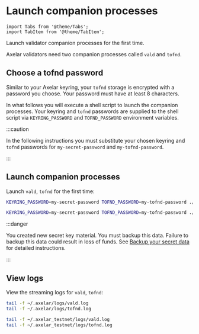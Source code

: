 # Launch companion processes

```mdx-code-block
import Tabs from '@theme/Tabs';
import TabItem from '@theme/TabItem';
```

Launch validator companion processes for the first time.

Axelar validators need two companion processes called `vald` and `tofnd`.

## Choose a tofnd password

Similar to your Axelar keyring, your `tofnd` storage is encrypted with a password you choose.  Your password must have at least 8 characters.

In what follows you will execute a shell script to launch the companion processes.  Your keyring and `tofnd` passwords are supplied to the shell script via `KEYRING_PASSWORD` and `TOFND_PASSWORD` environment variables.

:::caution

In the following instructions you must substitute your chosen keyring and `tofnd` passwords for `my-secret-password` and `my-tofnd-password`.

:::

## Launch companion processes

Launch `vald`, `tofnd` for the first time:

<Tabs groupId="network">
<TabItem value="mainnet" label="Mainnet" default>

```bash
KEYRING_PASSWORD=my-secret-password TOFND_PASSWORD=my-tofnd-password ./scripts/validator-tools-host.sh -n mainnet
```

</TabItem>
<TabItem value="testnet" label="Testnet">

```bash
KEYRING_PASSWORD=my-secret-password TOFND_PASSWORD=my-tofnd-password ./scripts/validator-tools-host.sh
```

</TabItem>
</Tabs>

:::danger

You created new secret key material.  You must backup this data.  Failure to backup this data could result in loss of funds.  See [Backup your secret data](backup) for detailed instructions.

:::

## View logs

View the streaming logs for `vald`, `tofnd`:

<Tabs groupId="network">
<TabItem value="mainnet" label="Mainnet" default>

```bash
tail -f ~/.axelar/logs/vald.log
tail -f ~/.axelar/logs/tofnd.log
```

</TabItem>
<TabItem value="testnet" label="Testnet">

```bash
tail -f ~/.axelar_testnet/logs/vald.log
tail -f ~/.axelar_testnet/logs/tofnd.log
```

</TabItem>
</Tabs>
